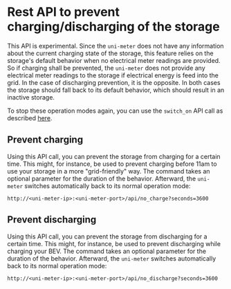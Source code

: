 # Rest API to prevent charging/discharging of the storage

This API is experimental. Since the `uni-meter` does not have any information about the current charging state of the
storage, this feature relies on the storage's default behavior when no electrical meter readings are provided. So if
charging shall be prevented, the `uni-meter` does not provide any electrical meter readings to the storage if electrical
energy is feed into the grid. In the case of discharging prevention, it is the opposite. In both cases the storage
should fall back to its default behavior, which should result in an inactive storage.

To stop these operation modes again, you can use the `switch_on` API call as described [here](SwitchOnOff.md).

## Prevent charging

Using this API call, you can prevent the storage from charging for a certain time. This might, for instance, be used to 
prevent charging before 11am to use your storage in a more "grid-friendly" way. The command takes an optional parameter for the duration of the behavior.
Afterward, the `uni-meter` switches automatically back to its normal operation mode:

`http://<uni-meter-ip>:<uni-meter-port>/api/no_charge?seconds=3600`

## Prevent discharging

Using this API call, you can prevent the storage from discharging for a certain time. This might, for instance, be used
to prevent discharging while charging your BEV. The command takes an optional parameter for the duration of the behavior.
Afterward, the `uni-meter` switches automatically back to its normal operation mode:

`http://<uni-meter-ip>:<uni-meter-port>/api/no_discharge?seconds=3600`



